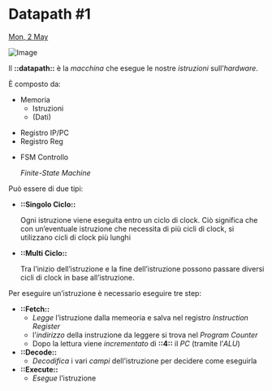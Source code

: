 # Datapath #1

[Mon, 2 May](day://2022.05.02)

![Image](Datapath%20#1%20.assets/Image.bin)

Il **::datapath::** è la *macchina* che esegue le nostre *istruzioni* sull’*hardware*.

È composto da:

   + Memoria
      - Istruzioni
      - (Dati)
   - Registro IP/PC
   - Registro Reg
   + FSM Controllo

      *Finite-State Machine*

Può essere di due tipi:

   + **::Singolo Ciclo::**

      Ogni istruzione viene eseguita entro un ciclo di clock. Ciò significa che con un’eventuale istruzione che necessita di più cicli di clock, si utilizzano cicli di clock più lunghi

   + **::Multi Ciclo::**

      Tra l’inizio dell’istruzione e la fine dell’istruzione possono passare diversi cicli di clock in base all’istruzione.

Per eseguire un’istruzione è necessario eseguire tre step:

   + **::Fetch::**
      - *Legge* l’istruzione dalla memeoria e salva nel registro *Instruction Register*
      - l’*indirizzo* della instruzione da leggere si trova nel *Program Counter*
      - Dopo la lettura viene *incrementato* di **::4::** il *PC* (tramite l’*ALU*)
   + **::Decode::**
      - *Decodifica* i vari *campi* dell’istruzione per decidere come eseguirla
   + **::Execute::**
      - *Esegue* l’istruzione


